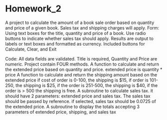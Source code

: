 # Homework_2
 A project to calculate the amount of a book sale order based on quantity and price of a given book.  Sales tax and shipping charges will apply.
Form: 
Using text boxes for the title, quantity and price of a book. Use radio buttons to indicate whether sales tax should apply. 
Results are output to labels or text boxes and formatted as currency.
Included buttons for Calculate, Clear, and Exit

Code: 
All data fields are validated.  Title is required, Quantity and Price are numeric.
Project contain FOUR methods.
A function to calculate and return the extended price based on quantity and price.
extended price is quantity * price
A function to calculate and return the shipping amount based on the extended price
if cost of order is 0-100, the shipping is $15, if order is 101-250, the shipping is $25, if the order is 251-500, the shipping is $40, if the order is > 500 the shipping is free.
A subroutine to calculate sales tax.  it should have 2 parameters: extended price and sales tax.  The sales tax should be passed by reference.
if selected, sales tax should be 0.0725 of the extended price.
A subroutine to display the totals accepting 3 parameters of extended price, shipping, and sales tax
